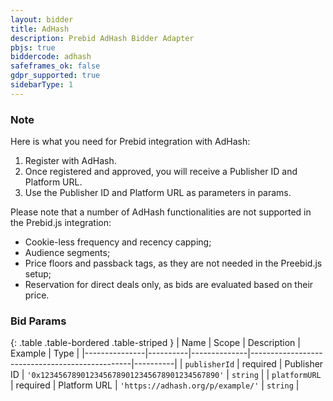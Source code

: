 ```yaml
---
layout: bidder
title: AdHash
description: Prebid AdHash Bidder Adapter
pbjs: true
biddercode: adhash
safeframes_ok: false
gdpr_supported: true
sidebarType: 1
---
```


### Note

Here is what you need for Prebid integration with AdHash:
1. Register with AdHash.
2. Once registered and approved, you will receive a Publisher ID and Platform URL.
3. Use the Publisher ID and Platform URL as parameters in params.

Please note that a number of AdHash functionalities are not supported in the Prebid.js integration:
* Cookie-less frequency and recency capping;
* Audience segments;
* Price floors and passback tags, as they are not needed in the Preebid.js setup;
* Reservation for direct deals only, as bids are evaluated based on their price.

### Bid Params

{: .table .table-bordered .table-striped }
| Name          | Scope    | Description  | Example                                        | Type     |
|---------------|----------|--------------|------------------------------------------------|----------|
| `publisherId` | required | Publisher ID | `'0x1234567890123456789012345678901234567890'` | `string` |
| `platformURL` | required | Platform URL | `'https://adhash.org/p/example/'`              | `string` |
